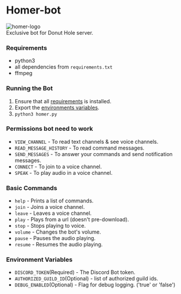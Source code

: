 # Homer-bot


![homer-logo](https://github.com/f89324/homer-discord-bot/blob/develop/resources/homer.png)   
Exclusive bot for Donut Hole server.

<a name="requirements"></a>
### Requirements
*  python3
*  all dependencies from `requirements.txt`
*  ffmpeg


### Running the Bot
1. Ensure that all [requirements](#requirements) is installed.
2. Export  the [environments variables](#env).
3. `python3 homer.py`


### Permissions bot need to work 
* `VIEW_CHANNEL` - To read text channels & see voice channels.
* `READ_MESSAGE_HISTORY` - To read command messages.
* `SEND_MESSAGES` - To answer your commands and send notification messages.
* `CONNECT` - To join to a voice channel.
* `SPEAK` - To play audio in a voice channel.


### Basic Commands
* `help` - Prints a list of commands.
* `join` - Joins a voice channel.
* `leave` - Leaves a voice channel.
* `play` - Plays from a url (doesn't pre-download).
* `stop` - Stops playing to voice.
* `volume` - Changes the bot's volume.
* `pause` - Pauses the audio playing.
* `resume` - Resumes the audio playing.
 
 
<a name="env"></a>
### Environment Variables
* `DISCORD_TOKEN`(Required) - The Discord Bot token.
* `AUTHORIZED_GUILD_ID`(Optional) - list of authorized guild ids. 
* `DEBUG_ENABLED`(Optional) - Flag for debug logging. (\'true\' or \'false\')